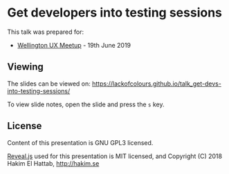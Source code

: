 # Get developers into testing sessions

This talk was prepared for:
- [Wellington UX Meetup](https://www.meetup.com/uxwellington/events/262087894/) - 19th June 2019

## Viewing

The slides can be viewed on:
https://lackofcolours.github.io/talk_get-devs-into-testing-sessions/

To view slide notes, open the slide and press the `s` key.

## License

Content of this presentation is GNU GPL3 licensed.

[Reveal.js](https://github.com/hakimel/reveal.js) used for this presentation is MIT licensed, and Copyright (C) 2018 Hakim El Hattab, http://hakim.se
